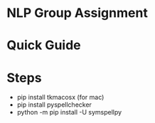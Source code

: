 # NLP Group Assignment

# Quick Guide
# Steps

* pip install tkmacosx (for mac)
* pip install pyspellchecker
* python -m pip install -U symspellpy